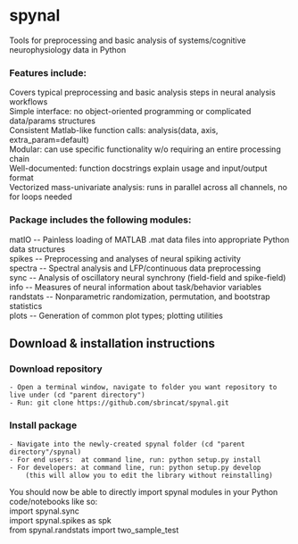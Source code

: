 # spynal
Tools for preprocessing and basic analysis of systems/cognitive neurophysiology data in Python

### Features include:
Covers typical preprocessing and basic analysis steps in neural analysis workflows  
Simple interface: no object-oriented programming or complicated data/params structures  
Consistent Matlab-like function calls: analysis(data, axis, extra_param=default)  
Modular: can use specific functionality w/o requiring an entire processing chain  
Well-documented: function docstrings explain usage and input/output format  
Vectorized mass-univariate analysis: runs in parallel across all channels, no for loops needed  

### Package includes the following modules:
matIO -- Painless loading of MATLAB .mat data files into appropriate Python data structures  
spikes -- Preprocessing and analyses of neural spiking activity  
spectra -- Spectral analysis and LFP/continuous data preprocessing  
sync -- Analysis of oscillatory neural synchrony (field-field and spike-field)  
info -- Measures of neural information about task/behavior variables  
randstats -- Nonparametric randomization, permutation, and bootstrap statistics  
plots -- Generation of common plot types; plotting utilities  


## Download & installation instructions
### Download repository
    - Open a terminal window, navigate to folder you want repository to live under (cd "parent directory")
    - Run: git clone https://github.com/sbrincat/spynal.git

### Install package
    - Navigate into the newly-created spynal folder (cd "parent directory"/spynal)
    - For end users:  at command line, run: python setup.py install
    - For developers: at command line, run: python setup.py develop
        (this will allow you to edit the library without reinstalling)

You should now be able to directly import spynal modules in your Python code/notebooks like so:  
    import spynal.sync  
    import spynal.spikes as spk  
    from spynal.randstats import two_sample_test  